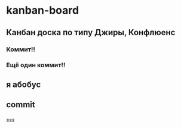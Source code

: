 # kanban-board
## Канбан доска по типу Джиры, Конфлюенс
### Коммит!!
### Ещё один коммит!!
## я абобус
## commit
###### sss
